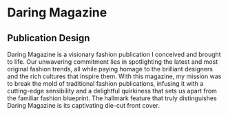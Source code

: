 # Daring Magazine
## Publication Design

Daring Magazine is a visionary fashion publication I conceived and brought to life. Our unwavering commitment lies in spotlighting the latest and most original fashion trends, all while paying homage to the brilliant designers and the rich cultures that inspire them. With this magazine, my mission was to break the mold of traditional fashion publications, infusing it with a cutting-edge sensibility and a delightful quirkiness that sets us apart from the familiar fashion blueprint. The hallmark feature that truly distinguishes Daring Magazine is its captivating die-cut front cover.
